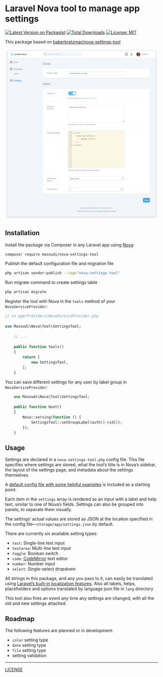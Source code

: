 Laravel Nova tool to manage app settings
========================================

[![Latest Version on Packagist](https://img.shields.io/packagist/v/masoudi/nova-settings-tool.svg?style=flat)](https://packagist.org/packages/masoudi/nova-settings-tool)
[![Total Downloads](https://img.shields.io/packagist/dt/masoudi/nova-settings-tool.svg?style=flat)](https://packagist.org/packages/masoudi/nova-settings-tool)
[![License: MIT](https://img.shields.io/badge/License-MIT-blue.svg?style=flat)](https://opensource.org/licenses/MIT)

This package based on [bakerkretzmar/nova-settings-tool](https://github.com/bakerkretzmar/nova-settings-tool)

![Settings Tool screenshot](settings-tool.png)

## Installation

Install the package via Composer in any Laravel app using [Nova](https://nova.laravel.com):

```bash
composer require masoudi/nova-settings-tool
```

Publish the default configuration file and migration file

```bash
php artisan vendor:publish --tag="nova-settings-tool"
```

Run migrate command to create settings table

```bash
php artisan migrate
```

Register the tool with Nova in the `tools` method of your `NovaServiceProvider`:

```php
// in app/Providers/NovaServiceProvider.php

use Masoudi\Nova\Tool\SettingsTool;

    // ...

    public function tools()
    {
        return [
            new SettingsTool,
        ];
    }
```

You can save different settings for any user by label group in `NovaServiceProvider`:

```php
    use Masoudi\Nova\Tool\SettingsTool;

    public function boot()
    {
        Nova::serving(function () {
            SettingsTool::setGroupLabel(auth()->id());
        });
    }
```

## Usage

Settings are declared in a `nova-settings-tool.php` config file. This file specifies where settings are stored, what the tool’s title is in Nova’s sidebar, the layout of the settings page, and metadata about the settings themselves.

A [default config file with some helpful examples](config/nova-settings-tool.php) is included as a starting point:

Each item in the `settings` array is rendered as an input with a label and help text, similar to one of Nova’s fields. Settings can also be grouped into panels, to separate them visually.

The settings’ actual values are stored as JSON at the location specified in the config file—`storage/app/settings.json` by default.

There are currently six available setting types:

- `text`: Single-line text input
- `textarea`: Multi-line text input
- `toggle`: Boolean switch
- `code`: [CodeMirror](https://codemirror.net/) text editor
- `number`: Number input
- `select`: Single-select dropdown

All strings in this package, and any you pass to it, can easily be translated using [Laravel’s built-in localization features](https://laravel.com/docs/localization#using-translation-strings-as-keys). Also all labels, helps, placeholders and options translated by language json file in `lang` directory

This tool also fires an event any time any settings are changed, with all the old and new settings attached.

## Roadmap

The following features are planned or in development:

- `color` setting type
- `date` setting type
- `file` setting type
- setting validation

---
[LICENSE](LICENSE.md)
